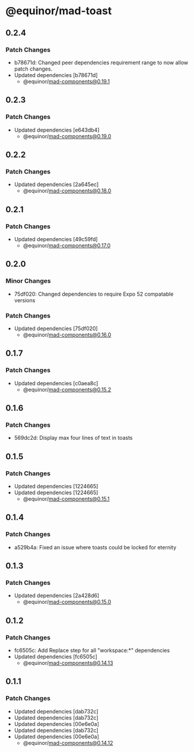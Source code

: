 # @equinor/mad-toast

## 0.2.4

### Patch Changes

- b78671d: Changed peer dependencies requirement range to now allow patch changes.
- Updated dependencies [b78671d]
    - @equinor/mad-components@0.19.1

## 0.2.3

### Patch Changes

- Updated dependencies [e643db4]
    - @equinor/mad-components@0.19.0

## 0.2.2

### Patch Changes

- Updated dependencies [2a645ec]
    - @equinor/mad-components@0.18.0

## 0.2.1

### Patch Changes

- Updated dependencies [49c59fd]
    - @equinor/mad-components@0.17.0

## 0.2.0

### Minor Changes

- 75df020: Changed dependencies to require Expo 52 compatable versions

### Patch Changes

- Updated dependencies [75df020]
    - @equinor/mad-components@0.16.0

## 0.1.7

### Patch Changes

- Updated dependencies [c0aea8c]
    - @equinor/mad-components@0.15.2

## 0.1.6

### Patch Changes

- 569dc2d: Display max four lines of text in toasts

## 0.1.5

### Patch Changes

- Updated dependencies [1224665]
- Updated dependencies [1224665]
    - @equinor/mad-components@0.15.1

## 0.1.4

### Patch Changes

- a529b4a: Fixed an issue where toasts could be locked for eternity

## 0.1.3

### Patch Changes

- Updated dependencies [2a428d6]
    - @equinor/mad-components@0.15.0

## 0.1.2

### Patch Changes

- fc6505c: Add Replace step for all "workspace:\*" dependencies
- Updated dependencies [fc6505c]
    - @equinor/mad-components@0.14.13

## 0.1.1

### Patch Changes

- Updated dependencies [dab732c]
- Updated dependencies [dab732c]
- Updated dependencies [00e6e0a]
- Updated dependencies [dab732c]
- Updated dependencies [00e6e0a]
    - @equinor/mad-components@0.14.12
